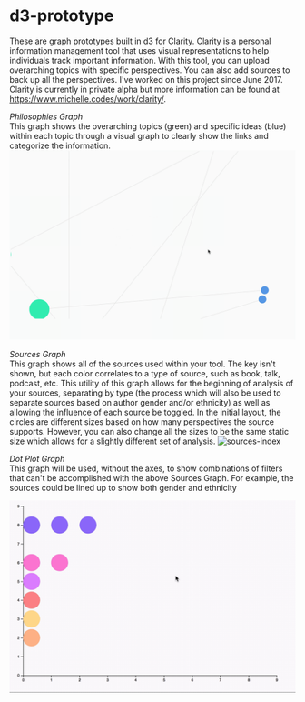 # d3-prototype
These are graph prototypes built in d3 for Clarity. Clarity is a personal information management tool 
that uses visual representations to help individuals track important information. With this tool, you can upload overarching topics with specific perspectives. You can also add sources to back up all the perspectives. I've worked on this project since June 2017. Clarity is currently in private alpha but more information can be found at https://www.michelle.codes/work/clarity/.

*Philosophies Graph* <br>
This graph shows the overarching topics (green) and specific ideas (blue) within each topic through a visual graph to clearly show the links and categorize the information.
![worldview-index](Prototype-Gifs/Index.gif)

*Sources Graph* <br>
This graph shows all of the sources used within your tool. The key isn't shown, but each color correlates to a type of source, such as book, talk, podcast, etc. This utility of this graph allows for the beginning of analysis of your sources, separating by type (the process which will also be used to separate sources based on author gender and/or ethnicity) as well as allowing the influence of each source be toggled. In the initial layout, the circles are different sizes based on how many perspectives the source supports. However, you can also change all the sizes to be the same static size which allows for a slightly different set of analysis.
![sources-index](Prototype-Gifs/Sources-Index.gif)

*Dot Plot Graph* <br>
This graph will be used, without the axes, to show combinations of filters that can't be accomplished with the above Sources Graph. For example, the sources could be lined up to show both gender and ethnicity

![dot-plot-index](Prototype-Gifs/Dot-Plot-Index.gif)

